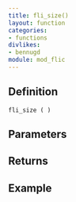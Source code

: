 ```yaml
---
title: fli_size()
layout: function
categories:
- functions
divlikes:
- bennugd
module: mod_flic
---
```


## Definition

    fli_size ( )

## Parameters

## Returns

## Example
